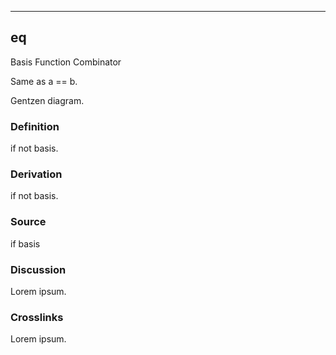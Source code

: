 ------------------------------------------------------------------------

## eq

Basis Function Combinator

Same as a == b.

Gentzen diagram.

### Definition

if not basis.

### Derivation

if not basis.

### Source

if basis

### Discussion

Lorem ipsum.

### Crosslinks

Lorem ipsum.
